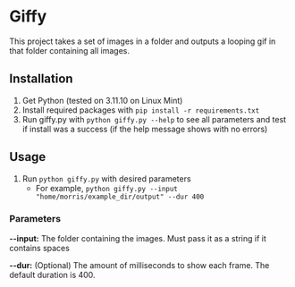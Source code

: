 <h1>Giffy</h1>

This project takes a set of images in a folder and outputs a looping gif in that folder containing all images. 

<h2>Installation</h2>

1. Get Python (tested on 3.11.10 on Linux Mint)
2. Install required packages with `pip install -r requirements.txt`
3. Run giffy.py with `python giffy.py --help` to see all parameters and test if install was a success (if the help message shows with no errors)

<h2>Usage</h2>

1. Run `python giffy.py` with desired parameters
    - For example, `python giffy.py --input "home/morris/example_dir/output" --dur 400`

<h3>Parameters</h3>

**--input:** The folder containing the images. Must pass it as a string if it contains spaces

**--dur:** (Optional) The amount of milliseconds to show each frame. The default duration is 400.
